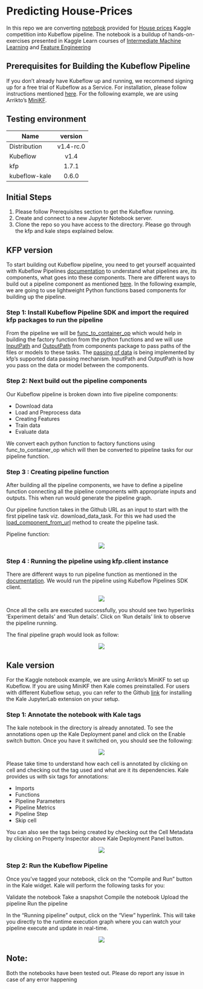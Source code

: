 # Predicting House-Prices

In this repo we are converting [notebook](https://www.kaggle.com/code/ryanholbrook/feature-engineering-for-house-prices) provided for [House prices](https://www.kaggle.com/c/house-prices-advanced-regression-techniques) Kaggle competition into Kubeflow pipeline. The notebook is a buildup of hands-on-exercises presented in Kaggle Learn courses of [Intermediate Machine Learning](https://www.kaggle.com/learn/intermediate-machine-learning) and [Feature Engineering](https://www.kaggle.com/learn/feature-engineering)

## Prerequisites for Building the Kubeflow Pipeline

If you don’t already have Kubeflow up and running, we recommend signing up for a free trial of Kubeflow as a Service. For installation, please follow instructions mentioned [here](https://www.kubeflow.org/docs/started/installing-kubeflow/). For the following example, we are using Arrikto’s [MiniKF](https://www.arrikto.com/blog/kubeflow/news/minikf-a-fast-and-easy-way-to-deploy-kubeflow-on-your-laptop/).

## Testing environment

| Name          | version       | 
| ------------- |:-------------:|
| Distribution  | v1.4-rc.0     |
| Kubeflow      | v1.4          |
| kfp           | 1.7.1         |
| kubeflow-kale | 0.6.0         |

## Initial Steps

1. Please follow Prerequisites section to get the Kubeflow running.
2. Create and connect to a new Jupyter Notebook server.
3. Clone the repo so you have access to the directory. Please go through the kfp and kale steps explained below.

## KFP version

To start building out Kubeflow pipeline, you need to get yourself acquainted with Kubeflow Pipelines [documentation](https://www.kubeflow.org/docs/components/pipelines/sdk/build-pipeline/) to understand what pipelines are, its components, what goes into these components. There are different ways to build out a pipeline component as mentioned [here](https://www.kubeflow.org/docs/components/pipelines/sdk/build-pipeline/#building-pipeline-components). In the following example, we are going to use lightweight Python functions based components for building up the pipeline.

### Step 1: Install Kubeflow Pipeline SDK and import the required kfp packages to run the pipeline

From the pipeline we will be [func_to_container_op](https://kubeflow-pipelines.readthedocs.io/en/stable/source/kfp.components.html#kfp.components.func_to_container_op) which would help in building the factory function from the python functions and we will use [InputPath](https://kubeflow-pipelines.readthedocs.io/en/stable/source/kfp.components.html#kfp.components.InputPath) and [OutputPath](https://kubeflow-pipelines.readthedocs.io/en/stable/source/kfp.components.html#kfp.components.OutputPath) from components package to pass paths of the files or models to these tasks. The [passing of data](https://www.kubeflow.org/docs/components/pipelines/sdk/python-function-components/#pass-data) is being implemented by kfp’s supported data passing mechanism. InputPath and OutputPath is how you pass on the data or model between the components.

### Step 2: Next build out the pipeline components 

Our Kubeflow pipeline is broken down into five pipeline components:

- Download data
- Load and Preprocess data
- Creating Features
- Train data
- Evaluate data

We convert each python function to factory functions using func_to_container_op which will then be converted to pipeline tasks for our pipeline function.

### Step 3 : Creating pipeline function

After building all the pipeline components, we have to define a pipeline function connecting all the pipeline components with appropriate inputs and outputs. This when run would generate the pipeline graph.

Our pipeline function takes in the Github URL as an input to start with the first pipeline task viz. download_data_task. For this we had used the [load_component_from_url](https://kubeflow-pipelines.readthedocs.io/en/stable/source/kfp.components.html?highlight=load_component_from_url#kfp.components.load_component_from_url) method to create the pipeline task.

Pipeline function:

<p align="center">
    <img src="images/kfp_pipeline_func.PNG">
</p>


### Step 4 : Running the pipeline using kfp.client instance

There are different ways to run pipeline function as mentioned in the [documentation](https://www.kubeflow.org/docs/components/pipelines/sdk/build-pipeline/#compile-and-run-your-pipeline). We would run the pipeline using Kubeflow Pipelines SDK client.

<p align="center">
    <img src="images/kfp_client.PNG">
</p>

Once all the cells are executed successfully, you should see two hyperlinks ‘Experiment details’ and ‘Run details’. Click on ‘Run details’ link to observe the pipeline running. 

The final pipeline graph would look as follow:

<p align="center">
    <img src="images/kfp_pipeline_graph.PNG">
</p>

## Kale version

For the Kaggle notebook example, we are using Arrikto’s MiniKF to set up Kubeflow. If you are using MiniKF then Kale comes preinstalled. For users with different Kubeflow setup, you can refer to the Github [link](https://github.com/kubeflow-kale/kale#getting-started) for installing the Kale JupyterLab extension on your setup.

### Step 1: Annotate the notebook with Kale tags

The kale notebook in the directory is already annotated. To see the annotations open up the Kale Deployment panel and click on the Enable switch button. Once you have it switched on, you should see the following:

<p align="center">
    <img src="images/kale_deployment_panel.PNG">
</p>

Please take time to understand how each cell is annotated by clicking on cell and checking out the tag used and what are it its dependencies. Kale provides us with six tags for annotations:

- Imports
- Functions
- Pipeline Parameters
- Pipeline Metrics
- Pipeline Step
- Skip cell

You can also see the tags being created by checking out the Cell Metadata by clicking on Property Inspector above Kale Deployment Panel button.

<p align="center">
    <img src="images/kale_cell_metadata.PNG">
</p>

### Step 2: Run the Kubeflow Pipeline

Once you’ve tagged your notebook, click on the “Compile and Run” button in the Kale widget. Kale will perform the following tasks for you:

Validate the notebook
Take a snapshot
Compile the notebook
Upload the pipeline
Run the pipeline

In the “Running pipeline” output, click on the “View” hyperlink. This will take you directly to the runtime execution graph where you can watch your pipeline execute and update in real-time.

<p align="center">
    <img src="images/kale_pipeline_graph.PNG">
</p>

## Note:
Both the notebooks have been tested out. Please do report any issue in case of any error happening